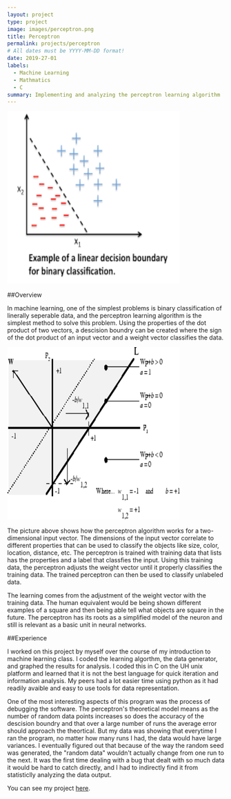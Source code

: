 ```yaml
---
layout: project
type: project
image: images/perceptron.png
title: Perceptron
permalink: projects/perceptron
# All dates must be YYYY-MM-DD format!
date: 2019-27-01
labels:
  - Machine Learning  
  - Mathmatics
  - C
summary: Implementing and analyzing the perceptron learning algorithm
---
```



<img class="ui image" src="../images/binaryclassification.png" width="400" height="400">

##Overview

In machine learning, one of the simplest problems is binary classification of linerally seperable data, and the perceptron learning algorithm is the simplest method to solve this problem.  Using the properties of the dot product of two vectors, a descision boundry can be created where the sign of the dot product of an input vector and a weight vector classifies the data.

<img src="../images/percept_percla.gif" width="400" height="400">

The picture above shows how the perceptron algorithm works for a two-dimensional input vector.  The dimensions of the input vector correlate to different properties that can be used to classify the objects like size, color, location, distance, etc.  The perceptron is trained with training data that lists has the properties and a label that classfies the input.  Using this training data, the perceptron adjusts the weight vector until it properly classifies the training data.  The trained perceptron can then be used to classify unlabeled data.

The learning comes from the adjustment of the weight vector with the training data. The human equivalent would be being shown different examples of a square and then being able tell what objects are square in the future.  The perceptron has its roots as a simplified model of the neuron and still is relevant as a basic unit in neural networks.

##Experience

I worked on this project by myself over the course of my introduction to machine learning class.  I coded the learning algorthm, the data generator, and graphed the results for analysis.  I coded this in C on the UH unix platform and learned that it is not the best language for quick iteration and information analysis.  My peers had a lot easier time using python as it had readily avaible and easy to use tools for data representation.

One of the most interesting aspects of this program was the process of debugging the software.  The perceptron's theoretical model means as the number of random data points increases so does the accuracy of the descision boundry and that over a large number of runs the average error should approach the theortical. But my data was showing that everytime I ran the program, no matter how many runs I had, the data would have large variances.  I eventually figured out that because of the way the random seed was generated, the "random data" wouldn't actually change from one run to the next.  It was the first time dealing with a bug that dealt with so much data it would be hard to catch directly, and I had to indirectly find it from statisticlly analyzing the data output.

You can see my project <a href="../files/Perceptron Project.pdf">here</a>.



